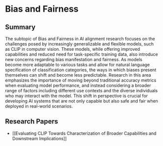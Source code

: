 # Bias and Fairness

## Summary
 The subtopic of Bias and Fairness in AI alignment research focuses on the challenges posed by increasingly generalizable and flexible models, such as CLIP in computer vision. These models, while offering improved capabilities and reduced need for task-specific training data, also introduce new concerns regarding bias manifestation and fairness. As models become more adaptable to various tasks and allow for natural language specification of classification categories, the ways in which biases present themselves can shift and become less predictable. Research in this area emphasizes the importance of moving beyond traditional accuracy metrics when evaluating model performance, and instead considering a broader range of factors including different use contexts and the diverse individuals who may interact with the model. This shift in perspective is crucial for developing AI systems that are not only capable but also safe and fair when deployed in real-world scenarios.
## Research Papers

- [[Evaluating CLIP Towards Characterization of Broader Capabilities and Downstream Implications]]
